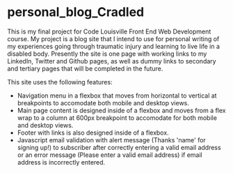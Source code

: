 # personal_blog_Cradled
This is my final project for Code Louisville Front End Web Development course. My project is a blog site that I intend to use for personal writing of my experiences going through traumatic injury and learning to live life in a disabled body. 
Presently the site is one page with working links to my LinkedIn, Twitter and Github pages, as well as dummy links to secondary and tertiary pages that will be completed in the future.  

This site uses the following features:
- Navigation menu in a flexbox that moves from horizontal to vertical at breakpoints to accomodate both mobile and desktop views. 
- Main page content is designed inside of a flexbox and moves from a flex wrap to a column at 600px breakpoint to accomodate for both mobile and desktop views. 
- Footer with links is also designed inside of a flexbox. 
- Javascript email validation with alert message (Thanks 'name' for signing up!) to subscriber after correctly entering a valid email address or an error message (Please enter a valid email address) if email address is incorrectly entered. 










